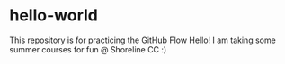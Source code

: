 # hello-world
This repository is for practicing the GitHub Flow
Hello! I am taking some summer courses for fun @ Shoreline CC :)
